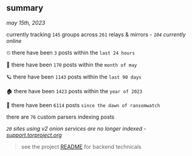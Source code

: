 
## summary
_may 15th, 2023_

currently tracking `145` groups across `261` relays & mirrors - _`104` currently online_

⏲ there have been `3` posts within the `last 24 hours`

🦈 there have been `170` posts within the `month of may`

🪐 there have been `1143` posts within the `last 90 days`

🏚 there have been `1423` posts within the `year of 2023`

🦕 there have been `6114` posts `since the dawn of ransomwatch`

there are `76` custom parsers indexing posts

_`20` sites using v2 onion services are no longer indexed - [support.torproject.org](https://support.torproject.org/onionservices/v2-deprecation/)_

> see the project [README](https://github.com/joshhighet/ransomwatch#ransomwatch--) for backend technicals
